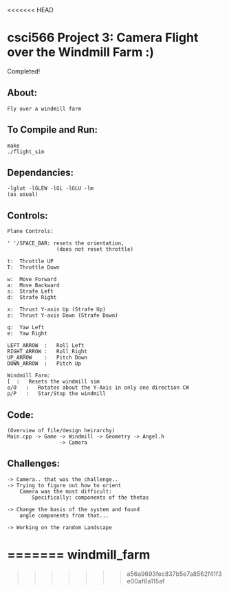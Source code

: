 <<<<<<< HEAD


csci566 Project 3: Camera Flight over the Windmill Farm :)
==========================================

Completed!

About:
------------------------------------------
    Fly over a windmill farm

To Compile and Run:
------------------------------------------
    make
    ./flight_sim

Dependancies:
------------------------------------------
    -lglut -lGLEW -lGL -lGLU -lm 
    (as usual)


Controls:
------------------------------------------
    Plane Controls:
    
    ' '/SPACE_BAR: resets the orientation, 
                    (does not reset throttle)

    t:  Throttle UP
    T:  Throttle Down

    w:  Move Forward
    a:  Move Backward
    s:  Strafe Left
    d:  Strafe Right

    x:  Thrust Y-axis Up (Strafe Up)
    z:  Thrust Y-axis Down (Strafe Down)

    q:  Yaw Left
    e:  Yaw Right

    LEFT_ARROW  :   Roll Left
    RIGHT_ARROW :   Roll Right
    UP_ARROW    :   Pitch Down
    DOWN_ARROW  :   Pitch Up

    Windmill Farm:
    [  :   Resets the windmill sim
    o/O   :   Rotates about the Y-Axis in only one direction CW
    p/P   :   Star/Stop the windmill 

  


Code:
------------------------------------------
    (Overview of file/design heirarchy)
    Main.cpp -> Game -> Windmill -> Geometry -> Angel.h
                     -> Camera


Challenges:
------------------------------------------
    -> Camera.. that was the challenge..
    -> Trying to figure out how to orient 
        Camera was the most difficult:
            Specifically: components of the thetas

    -> Change the basis of the system and found 
        angle components from that...

    -> Working on the random Landscape





    
=======
windmill_farm
=============
>>>>>>> a56a9693fec837b5e7a8562f41f3e00af6a115af
